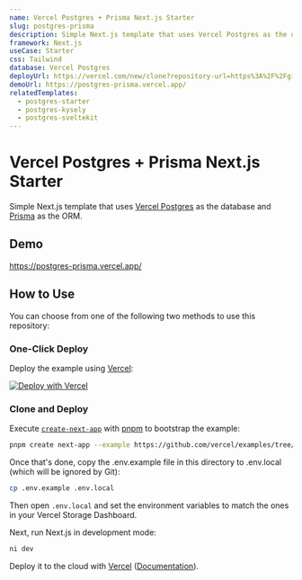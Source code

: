 ```yaml
---
name: Vercel Postgres + Prisma Next.js Starter
slug: postgres-prisma
description: Simple Next.js template that uses Vercel Postgres as the database and Prisma as the ORM.
framework: Next.js
useCase: Starter
css: Tailwind
database: Vercel Postgres
deployUrl: https://vercel.com/new/clone?repository-url=https%3A%2F%2Fgithub.com%2Fvercel%2Fexamples%2Ftree%2Fmain%2Fstorage%2Fpostgres-prisma&project-name=postgres-prisma&repository-name=postgres-prisma&demo-title=Vercel%20Postgres%20%2B%20Prisma%20Next.js%20Starter&demo-description=Simple%20Next.js%20template%20that%20uses%20Vercel%20Postgres%20as%20the%20database%20and%20Prisma%20as%20the%20ORM.&demo-url=https%3A%2F%2Fpostgres-prisma.vercel.app%2F&demo-image=https%3A%2F%2Fpostgres-prisma.vercel.app%2Fopengraph-image.png&stores=%5B%7B"type"%3A"postgres"%7D%5D
demoUrl: https://postgres-prisma.vercel.app/
relatedTemplates:
  - postgres-starter
  - postgres-kysely
  - postgres-sveltekit
---
```

# Vercel Postgres + Prisma Next.js Starter

Simple Next.js template that uses [Vercel Postgres](https://vercel.com/postgres) as the database and [Prisma](https://prisma.io/) as the ORM.

## Demo

https://postgres-prisma.vercel.app/

## How to Use

You can choose from one of the following two methods to use this repository:

### One-Click Deploy

Deploy the example using [Vercel](https://vercel.com?utm_source=github&utm_medium=readme&utm_campaign=vercel-examples):

[![Deploy with Vercel](https://vercel.com/button)](https://vercel.com/new/clone?repository-url=https%3A%2F%2Fgithub.com%2Fvercel%2Fexamples%2Ftree%2Fmain%2Fstorage%2Fpostgres-prisma&project-name=postgres-prisma&repository-name=postgres-prisma&demo-title=Vercel%20Postgres%20%2B%20Prisma%20Next.js%20Starter&demo-description=Simple%20Next.js%20template%20that%20uses%20Vercel%20Postgres%20as%20the%20database%20and%20Prisma%20as%20the%20ORM.&demo-url=https%3A%2F%2Fpostgres-prisma.vercel.app%2F&demo-image=https%3A%2F%2Fpostgres-prisma.vercel.app%2Fopengraph-image.png&stores=%5B%7B)

### Clone and Deploy

Execute [`create-next-app`](https://github.com/vercel/next.js/tree/canary/packages/create-next-app) with [pnpm](https://pnpm.io/installation) to bootstrap the example:

```bash
pnpm create next-app --example https://github.com/vercel/examples/tree/main/storage/postgres-prisma
```

Once that's done, copy the .env.example file in this directory to .env.local (which will be ignored by Git):

```bash
cp .env.example .env.local
```

Then open `.env.local` and set the environment variables to match the ones in your Vercel Storage Dashboard.

Next, run Next.js in development mode:

```bash
ni dev
```

Deploy it to the cloud with [Vercel](https://vercel.com/new?utm_source=github&utm_medium=readme&utm_campaign=vercel-examples) ([Documentation](https://nextjs.org/docs/deployment)).
